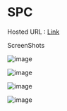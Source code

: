 # SPC
Hosted URL : [Link](http://spccare.in)

ScreenShots 

![image](https://user-images.githubusercontent.com/79479015/229303275-2792ee96-1358-429a-8f48-b0617ecf3e15.png)

![image](https://user-images.githubusercontent.com/79479015/229303824-6541d24c-4ef2-45a3-bfae-a734a8495740.png)

![image](https://user-images.githubusercontent.com/79479015/229303772-d0df3c6d-56f3-4d13-ac94-80bb4920532f.png)

![image](https://user-images.githubusercontent.com/79479015/229303918-215fa0a3-58af-449f-ade4-ea97fec2d738.png)
